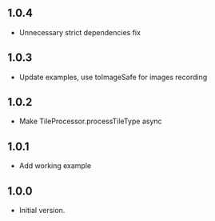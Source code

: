 ## 1.0.4

- Unnecessary strict dependencies fix


## 1.0.3

- Update examples, use toImageSafe for images recording


## 1.0.2

- Make TileProcessor.processTileType async


## 1.0.1

- Add working example


## 1.0.0

- Initial version.

